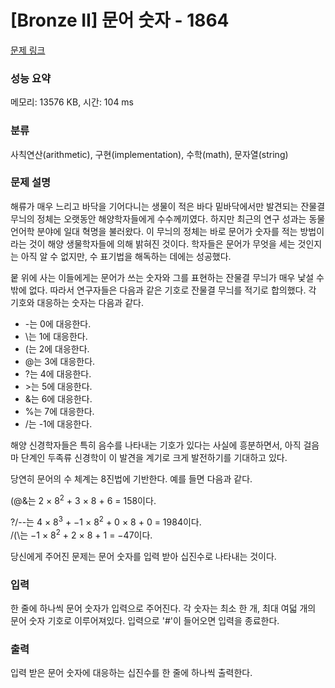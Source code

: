 # [Bronze II] 문어 숫자 - 1864 

[문제 링크](https://www.acmicpc.net/problem/1864) 

### 성능 요약

메모리: 13576 KB, 시간: 104 ms

### 분류

사칙연산(arithmetic), 구현(implementation), 수학(math), 문자열(string)

### 문제 설명

<p>해류가 매우 느리고 바닥을 기어다니는 생물이 적은 바다 밑바닥에서만 발견되는 잔물결 무늬의 정체는 오랫동안 해양학자들에게 수수께끼였다. 하지만 최근의 연구 성과는 동물 언어학 분야에 일대 혁명을 불러왔다. 이 무늬의 정체는 바로 문어가 숫자를 적는 방법이라는 것이 해양 생물학자들에 의해 밝혀진 것이다. 학자들은 문어가 무엇을 세는 것인지는 아직 알 수 없지만, 수 표기법을 해독하는 데에는 성공했다.</p>

<p>뭍 위에 사는 이들에게는 문어가 쓰는 숫자와 그를 표현하는 잔물결 무늬가 매우 낯설 수밖에 없다. 따라서 연구자들은 다음과 같은 기호로 잔물결 무늬를 적기로 합의했다. 각 기호와 대응하는 숫자는 다음과 같다.</p>

<ul>
	<li>-는 0에 대응한다.</li>
	<li>\는 1에 대응한다.</li>
	<li>(는 2에 대응한다.</li>
	<li>@는 3에 대응한다.</li>
	<li>?는 4에 대응한다.</li>
	<li>>는 5에 대응한다.</li>
	<li>&는 6에 대응한다.</li>
	<li>%는 7에 대응한다.</li>
	<li>/는 -1에 대응한다.</li>
</ul>

<p>해양 신경학자들은 특히 음수를 나타내는 기호가 있다는 사실에 흥분하면서, 아직 걸음마 단계인 두족류 신경학이 이 발견을 계기로 크게 발전하기를 기대하고 있다.</p>

<p>당연히 문어의 수 체계는 8진법에 기반한다. 예를 들면 다음과 같다.</p>

<p>(@&는 2 × 8<sup>2</sup> + 3 × 8 + 6 = 158이다.</p>

<p>?/--는 4 × 8<sup>3</sup> + −1 × 8<sup>2</sup> + 0 × 8 + 0 = 1984이다.<br>
/(\는 −1 × 8<sup>2</sup> + 2 × 8 + 1 = −47이다.</p>

<p>당신에게 주어진 문제는 문어 숫자를 입력 받아 십진수로 나타내는 것이다.</p>

### 입력 

 <p>한 줄에 하나씩 문어 숫자가 입력으로 주어진다. 각 숫자는 최소 한 개, 최대 여덟 개의 문어 숫자 기호로 이루어져있다. 입력으로 '#'이 들어오면 입력을 종료한다.</p>

### 출력 

 <p>입력 받은 문어 숫자에 대응하는 십진수를 한 줄에 하나씩 출력한다.</p>

